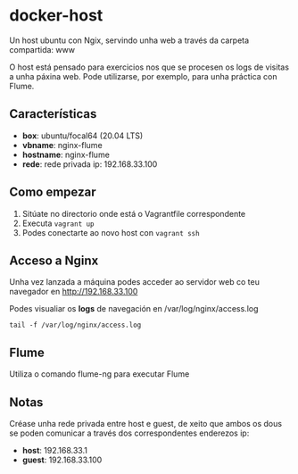 # docker-host
Un host ubuntu con Ngix, servindo unha web a través da carpeta compartida: www

O host está pensado para exercicios nos que se procesen os logs de visitas a unha páxina web. Pode utilizarse, por exemplo, para unha práctica con Flume.
## Características
* **box**: ubuntu/focal64 (20.04 LTS)
* **vbname**: nginx-flume
* **hostname**: nginx-flume
* **rede**: rede privada ip: 192.168.33.100


## Como empezar
1. Sitúate no directorio onde está o Vagrantfile correspondente
2. Executa `vagrant up`
3. Podes conectarte ao novo host con `vagrant ssh`

## Acceso a Nginx
Unha vez lanzada a máquina podes acceder ao servidor web co teu navegador en http://192.168.33.100

Podes visualiar os **logs** de navegación en /var/log/nginx/access.log
```
tail -f /var/log/nginx/access.log
```
## Flume
Utiliza o comando flume-ng para executar Flume


## Notas
Créase unha rede privada entre host e guest, de xeito que ambos os dous se poden comunicar a través dos correspondentes enderezos ip:
* **host**: 192.168.33.1
* **guest**: 192.168.33.100
